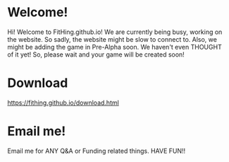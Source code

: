 # Welcome!
Hi!
Welcome to FitHing.github.io! We are currently being busy, working on the website. So sadly, the website might be slow to connect to. Also, we might be adding the game in Pre-Alpha soon. We haven't even THOUGHT of it yet! So, please wait and your game will be created soon!

# Download

<a href="Download Link"> https://fithing.github.io/download.html </a>

# Email me!

Email me for ANY Q&A or Funding related things. HAVE FUN!!
